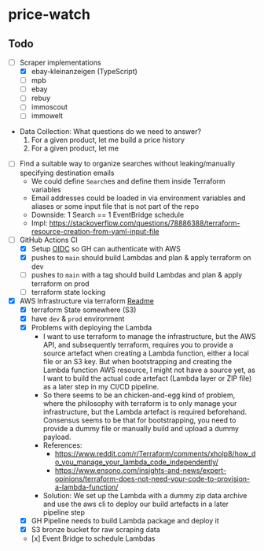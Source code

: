 # price-watch

## Todo

- [ ] Scraper implementations
  - [x] ebay-kleinanzeigen (TypeScript)
  - [ ] mpb
  - [ ] ebay
  - [ ] rebuy
  - [ ] immoscout
  - [ ] immowelt
- Data Collection: What questions do we need to answer?
  1. For a given product, let me build a price history
  2. For a given product, let me
- [ ] Find a suitable way to organize searches without leaking/manually specifying destination emails
  - We could define `Search`es and define them inside Terraform variables
  - Email addresses could be loaded in via environment variables and aliases or some input file that is not part of the repo
  - Downside: 1 Search == 1 EventBridge schedule
  - Impl: https://stackoverflow.com/questions/78886388/terraform-resource-creation-from-yaml-input-file
- [ ] GitHub Actions CI
  - [x] Setup [OIDC](https://docs.github.com/en/actions/deployment/security-hardening-your-deployments/configuring-openid-connect-in-amazon-web-services) so GH can authenticate with AWS
  - [x] pushes to `main` should build Lambdas and plan & apply terraform on dev
  - [ ] pushes to `main` with a tag should build Lambdas and plan & apply terraform on prod
  - [ ] terraform state locking
- [x] AWS Infrastructure via terraform [Readme](./terraform/README.md)
  - [x] terraform State somewhere (S3)
  - [x] have `dev` & `prod` environment
  - [x] Problems with deploying the Lambda
    - I want to use terraform to manage the infrastructure, but the AWS API, and subsequently terraform, requires you to provide a source artefact when creating a Lambda function, either a local file or an S3 key. But when bootstrapping and creating the Lambda function AWS resource, I might not have a source yet, as I want to build the actual code artefact (Lambda layer or ZIP file) as a later step in my CI/CD pipeline.
    - So there seems to be an chicken-and-egg kind of problem, where the philosophy with terraform is to only manage your infrastructure, but the Lambda artefact is required beforehand. Consensus seems to be that for bootstrapping, you need to provide a dummy file or manually build and upload a dummy payload.
    - References:
      - https://www.reddit.com/r/Terraform/comments/xholp8/how_do_you_manage_your_lambda_code_independently/
      - https://www.ensono.com/insights-and-news/expert-opinions/terraform-does-not-need-your-code-to-provision-a-lambda-function/
    - Solution: We set up the Lambda with a dummy zip data archive and use the aws cli to deploy our build artefacts in a later pipeline step
  - [x] GH Pipeline needs to build Lambda package and deploy it
  - [x] S3 bronze bucket for raw scraping data
  - [x] Event Bridge to schedule Lambdas
